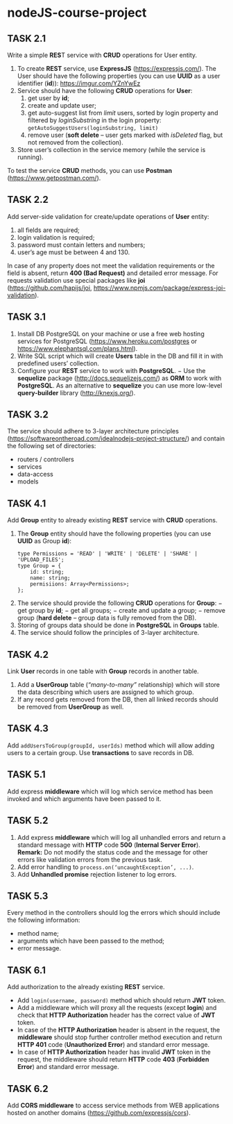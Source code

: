 # nodeJS-course-project

## TASK 2.1
Write a simple **RES**T service with **CRUD** operations for User entity.
1. To create **REST** service, use **ExpressJS** (https://expressjs.com/).
The User should have the following properties (you can use **UUID** as a user identifier (**id**)):
https://imgur.com/YZnYwEz
2. Service should have the following **CRUD** operations for **User**:
    1. get user by **id**;
    1. create and update user;
    1. get auto-suggest list from *limit* users, sorted by login property and filtered by *loginSubstring* in the login property:
`getAutoSuggestUsers(loginSubstring, limit)`
    1. remove user (**soft delete** – user gets marked with *isDeleted* flag, but not removed from
the collection).
3.  Store user’s collection in the service memory (while the service is running).

To test the service **CRUD** methods, you can use **Postman** (https://www.getpostman.com/).

## TASK 2.2
Add server-side validation for create/update operations of **User** entity:
1. all fields are required;
2. login validation is required;
3. password must contain letters and numbers;
4. user’s age must be between 4 and 130.

In case of any property does not meet the validation requirements or the field is absent, return **400 (Bad Request)** and detailed error message.
For requests validation use special packages like **joi**
(https://github.com/hapijs/joi, https://www.npmjs.com/package/express-joi-validation).

## TASK 3.1

1. Install DB PostgreSQL on your machine or use a free web hosting services for PostgreSQL
(https://www.heroku.com/postgres or https://www.elephantsql.com/plans.html).
2. Write SQL script which will create **Users** table in the DB and fill it in with predefined users’
collection.
3. Configure your **REST** service to work with **PostgreSQL**.
− Use the **sequelize** package (http://docs.sequelizejs.com/) as **ORM** to work with
**PostgreSQL**.
As an alternative to **sequelize** you can use more low-level **query-builder** library
(http://knexjs.org/).

## TASK 3.2

The service should adhere to 3-layer architecture principles (https://softwareontheroad.com/idealnodejs-project-structure/) and contain the following set of directories:

- routers / controllers
- services
- data-access
- models


## TASK 4.1

Add **Group** entity to already existing **REST** service with **CRUD** operations.
1. The **Group** entity should have the following properties (you can use **UUID** as Group **id**):
    ```
    type Permissions = 'READ' | 'WRITE' | 'DELETE' | 'SHARE' | 'UPLOAD_FILES';
    type Group = {
        id: string;
        name: string;
        permisiions: Array<Permissions>;
    };
    ```
2. The service should provide the following **CRUD** operations for **Group**:
− get group by **id**;
− get all groups;
− create and update a group;
− remove group (**hard delete** – group data is fully removed from the DB).
3. Storing of groups data should be done in **PostgreSQL** in **Groups** table.
4. The service should follow the principles of 3-layer architecture.

## TASK 4.2

Link **User** records in one table with **Group** records in another table.
1. Add a **UserGroup** table (*“many-to-many”* relationship) which will store the data describing which users are assigned to which group.
2. If any record gets removed from the DB, then all linked records should be removed from **UserGroup** as well.

## TASK 4.3

Add `addUsersToGroup(groupId, userIds)` method which will allow adding users to a certain group.
Use **transactions** to save records in DB.

## TASK 5.1

Add express **middleware** which will log which service method has been invoked and which
arguments have been passed to it.

## TASK 5.2

1. Add express **middleware** which will log all unhandled errors and return a standard message
with **HTTP** code **500** (**Internal Server Error**).
**Remark:** Do not modify the status code and the message for other errors like validation errors
from the previous task.
2. Add error handling to ```process.on(‘uncaughtException’, ...)```.
3. Add **Unhandled promise** rejection listener to log errors.

## TASK 5.3

Every method in the controllers should log the errors which should include the following
information:
* method name;
* arguments which have been passed to the method;
* error message.

## TASK 6.1

Add authorization to the already existing **REST** service.
* Add ```login(username, password)``` method which should return **JWT** token.
* Add a middleware which will proxy all the requests (except **login**) and check that **HTTP
Authorization** header has the correct value of **JWT** token.
* In case of the **HTTP Authorization** header is absent in the request, the **middleware** should
stop further controller method execution and return **HTTP 401** code (**Unauthorized Error**) and
standard error message.
* In case of **HTTP Authorization** header has invalid **JWT** token in the request, the middleware
should return **HTTP** code **403** (**Forbidden Error**) and standard error message.

## TASK 6.2

Add **CORS middleware** to access service methods from WEB applications hosted on another domains
(https://github.com/expressjs/cors).
